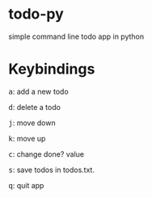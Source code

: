 # todo-py
simple command line todo app in python

# Keybindings
<kbd>a</kbd>: add a new todo

<kbd>d</kbd>: delete a todo  

<kbd>j</kbd>: move down  

<kbd>k</kbd>: move up  

<kbd>c</kbd>: change done? value  

<kbd>s</kbd>: save todos in todos.txt.  

<kbd>q</kbd>: quit app  
